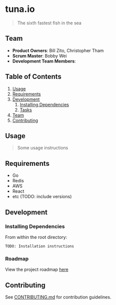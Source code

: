 # tuna.io

> The sixth fastest fish in the sea

## Team

  - __Product Owners__: Bill Zito, Christopher Tham
  - __Scrum Master__: Bobby Wei
  - __Development Team Members__: 

## Table of Contents

1. [Usage](#Usage)
1. [Requirements](#requirements)
1. [Development](#development)
    1. [Installing Dependencies](#installing-dependencies)
    1. [Tasks](#tasks)
1. [Team](#team)
1. [Contributing](#contributing)

## Usage

> Some usage instructions

## Requirements

- Go
- Redis
- AWS
- React
- etc (TODO: include versions)

## Development

### Installing Dependencies

From within the root directory:

```
TODO: Installation instructions
```

### Roadmap

View the project roadmap [here](https://github.com/tuna-io/tuna-io/issues)


## Contributing

See [CONTRIBUTING.md](CONTRIBUTING.md) for contribution guidelines.
